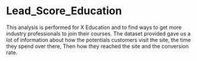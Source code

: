 # Lead_Score_Education
This analysis is performed for X Education and to find ways to get more industry professionals to join their courses. The dataset provided gave us a lot of information about how the potentials customers visit the site, the time they spend over there, Then how they reached the site and the conversion rate.
